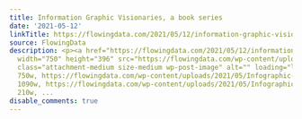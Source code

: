 ```yaml
---
title: Information Graphic Visionaries, a book series
date: '2021-05-12'
linkTitle: https://flowingdata.com/2021/05/12/information-graphic-visionaries-a-book-series/
source: FlowingData
description: <p><a href="https://flowingdata.com/2021/05/12/information-graphic-visionaries-a-book-series/"><img
  width="750" height="396" src="https://flowingdata.com/wp-content/uploads/2021/05/Infographic-visionaries-750x396.png"
  class="attachment-medium size-medium wp-post-image" alt="" loading="lazy" srcset="https://flowingdata.com/wp-content/uploads/2021/05/Infographic-visionaries-750x396.png
  750w, https://flowingdata.com/wp-content/uploads/2021/05/Infographic-visionaries-1090x576.png
  1090w, https://flowingdata.com/wp-content/uploads/2021/05/Infographic-visionaries-210x111.png
  210w, ...
disable_comments: true
---
```

<p><a href="https://flowingdata.com/2021/05/12/information-graphic-visionaries-a-book-series/"><img width="750" height="396" src="https://flowingdata.com/wp-content/uploads/2021/05/Infographic-visionaries-750x396.png" class="attachment-medium size-medium wp-post-image" alt="" loading="lazy" srcset="https://flowingdata.com/wp-content/uploads/2021/05/Infographic-visionaries-750x396.png 750w, https://flowingdata.com/wp-content/uploads/2021/05/Infographic-visionaries-1090x576.png 1090w, https://flowingdata.com/wp-content/uploads/2021/05/Infographic-visionaries-210x111.png 210w, ...